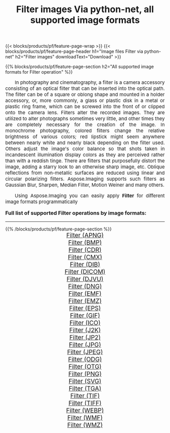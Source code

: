 ﻿---
title: Filter images Via python-net, all supported image formats 
weight: 3920
url: /hi/python-net/filter/ 
lang: hi
langdirlevel: 2
locales: zh-hans,ja,it,ru,de,es,fr,nl,id,lt,pl,pt,vi,tr,ko,zh-hant,ar,hi,th,sv,cs,uk,he
description: Using Aspose.Imaging you can easily Filter images Via python-net
---

{{< blocks/products/pf/feature-page-wrap >}}
{{< blocks/products/pf/feature-page-header h1="Image files Filter via python-net" h2="Filter images" downloadText="Download" >}}


{{% blocks/products/pf/feature-page-section  h2="All supported image formats for Filter operation" %}}
<p align="justify" style="text-indent:2em;font-size:15px;">
In photography and cinematography, a filter is a camera accessory consisting of an optical filter that can be inserted into the optical path. The filter can be of a square or oblong shape and mounted in a holder accessory, or, more commonly, a glass or plastic disk in a metal or plastic ring frame, which can be screwed into the front of or clipped onto the camera lens. Filters alter the recorded images. They are utilized to alter photographs sometimes very little, and other times they are completely necessary for the creation of the image. In monochrome photography, colored filters change the relative brightness of various colors; red lipstick might seem anywhere between nearly white and nearly black depending on the filter used. Others adjust the image's color balance so that shots taken in incandescent illumination display colors as they are perceived rather than with a reddish tinge. There are filters that purposefully distort the image, adding a starry look to an otherwise sharp image, etc. Oblique reflections from non-metallic surfaces are reduced using linear and circular polarizing filters. Aspose.Imaging supports such filters as Gaussian Blur, Sharpen, Median Filter, Motion Weiner and many others.
</p>
<p align="justify" style="text-indent:2em;font-size:15px;">
Using Aspose.Imaging you can easily apply <b>Filter</b> for different image formats programmatically
</p>
<h3 style="margin-top:16px;">
Full list of supported Filter operations by image formats:
</h3>
<hr/>
{{% /blocks/products/pf/feature-page-section %}}
<div class="container-fluid productfamilypage bg-gray">
    <div class="convertypes bg-gray agp-content section">
        <div class="container">
		<div class="row other-converters" style="gap: 10px;font-size: 19px;text-align:center;">
		    <div class='col-md-3 other-converter remove-lp remove-rp'><a href="/imaging/hi/python-net/filter/apng/" style="padding:15px;">Filter (APNG)</a></div><div class='col-md-3 other-converter remove-lp remove-rp'><a href="/imaging/hi/python-net/filter/bmp/" style="padding:15px;">Filter (BMP)</a></div><div class='col-md-3 other-converter remove-lp remove-rp'><a href="/imaging/hi/python-net/filter/cdr/" style="padding:15px;">Filter (CDR)</a></div><div class='col-md-3 other-converter remove-lp remove-rp'><a href="/imaging/hi/python-net/filter/cmx/" style="padding:15px;">Filter (CMX)</a></div><div class='col-md-3 other-converter remove-lp remove-rp'><a href="/imaging/hi/python-net/filter/dib/" style="padding:15px;">Filter (DIB)</a></div><div class='col-md-3 other-converter remove-lp remove-rp'><a href="/imaging/hi/python-net/filter/dicom/" style="padding:15px;">Filter (DICOM)</a></div><div class='col-md-3 other-converter remove-lp remove-rp'><a href="/imaging/hi/python-net/filter/djvu/" style="padding:15px;">Filter (DJVU)</a></div><div class='col-md-3 other-converter remove-lp remove-rp'><a href="/imaging/hi/python-net/filter/dng/" style="padding:15px;">Filter (DNG)</a></div><div class='col-md-3 other-converter remove-lp remove-rp'><a href="/imaging/hi/python-net/filter/emf/" style="padding:15px;">Filter (EMF)</a></div><div class='col-md-3 other-converter remove-lp remove-rp'><a href="/imaging/hi/python-net/filter/emz/" style="padding:15px;">Filter (EMZ)</a></div><div class='col-md-3 other-converter remove-lp remove-rp'><a href="/imaging/hi/python-net/filter/eps/" style="padding:15px;">Filter (EPS)</a></div><div class='col-md-3 other-converter remove-lp remove-rp'><a href="/imaging/hi/python-net/filter/gif/" style="padding:15px;">Filter (GIF)</a></div><div class='col-md-3 other-converter remove-lp remove-rp'><a href="/imaging/hi/python-net/filter/ico/" style="padding:15px;">Filter (ICO)</a></div><div class='col-md-3 other-converter remove-lp remove-rp'><a href="/imaging/hi/python-net/filter/j2k/" style="padding:15px;">Filter (J2K)</a></div><div class='col-md-3 other-converter remove-lp remove-rp'><a href="/imaging/hi/python-net/filter/jp2/" style="padding:15px;">Filter (JP2)</a></div><div class='col-md-3 other-converter remove-lp remove-rp'><a href="/imaging/hi/python-net/filter/jpg/" style="padding:15px;">Filter (JPG)</a></div><div class='col-md-3 other-converter remove-lp remove-rp'><a href="/imaging/hi/python-net/filter/jpeg/" style="padding:15px;">Filter (JPEG)</a></div><div class='col-md-3 other-converter remove-lp remove-rp'><a href="/imaging/hi/python-net/filter/odg/" style="padding:15px;">Filter (ODG)</a></div><div class='col-md-3 other-converter remove-lp remove-rp'><a href="/imaging/hi/python-net/filter/otg/" style="padding:15px;">Filter (OTG)</a></div><div class='col-md-3 other-converter remove-lp remove-rp'><a href="/imaging/hi/python-net/filter/png/" style="padding:15px;">Filter (PNG)</a></div><div class='col-md-3 other-converter remove-lp remove-rp'><a href="/imaging/hi/python-net/filter/svg/" style="padding:15px;">Filter (SVG)</a></div><div class='col-md-3 other-converter remove-lp remove-rp'><a href="/imaging/hi/python-net/filter/tga/" style="padding:15px;">Filter (TGA)</a></div><div class='col-md-3 other-converter remove-lp remove-rp'><a href="/imaging/hi/python-net/filter/tif/" style="padding:15px;">Filter (TIF)</a></div><div class='col-md-3 other-converter remove-lp remove-rp'><a href="/imaging/hi/python-net/filter/tiff/" style="padding:15px;">Filter (TIFF)</a></div><div class='col-md-3 other-converter remove-lp remove-rp'><a href="/imaging/hi/python-net/filter/webp/" style="padding:15px;">Filter (WEBP)</a></div><div class='col-md-3 other-converter remove-lp remove-rp'><a href="/imaging/hi/python-net/filter/wmf/" style="padding:15px;">Filter (WMF)</a></div><div class='col-md-3 other-converter remove-lp remove-rp'><a href="/imaging/hi/python-net/filter/wmz/" style="padding:15px;">Filter (WMZ)</a></div>
                </div>
        </div>
    </div>
</div>
<br/>
